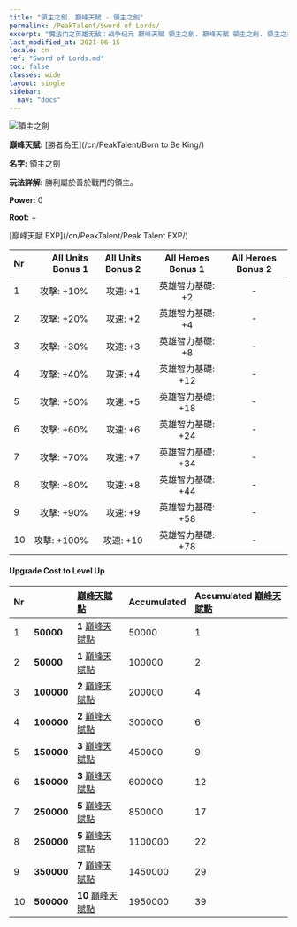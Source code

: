 ```yaml
---
title: "領主之劍. 巔峰天賦 - 領主之劍"
permalink: /PeakTalent/Sword of Lords/
excerpt: "魔法门之英雄无敌：战争纪元 巔峰天賦 領主之劍. 巔峰天賦 領主之劍. 領主之劍"
last_modified_at: 2021-06-15
locale: cn
ref: "Sword of Lords.md"
toc: false
classes: wide
layout: single
sidebar:
  nav: "docs"
---
```


  ![領主之劍](/images/pt/talent_4301.png)

  **巔峰天賦:** [勝者為王](/cn/PeakTalent/Born to Be King/)

  **名字:** 領主之劍

  **玩法詳解:** 勝利屬於善於戰鬥的領主。

  **Power:** 0

  **Root:** +

  [巔峰天賦 EXP](/cn/PeakTalent/Peak Talent EXP/)

  | Nr | All Units Bonus 1 | All Units Bonus 2 | All Heroes Bonus 1 | All Heroes Bonus 2 |
  |:---|--------------:|:-------------:|:-------------:|:-------------:|
  | 1 | 攻擊: +10% | 攻速: +1 | 英雄智力基礎: +2 | - |
  | 2 | 攻擊: +20% | 攻速: +2 | 英雄智力基礎: +4 | - |
  | 3 | 攻擊: +30% | 攻速: +3 | 英雄智力基礎: +8 | - |
  | 4 | 攻擊: +40% | 攻速: +4 | 英雄智力基礎: +12 | - |
  | 5 | 攻擊: +50% | 攻速: +5 | 英雄智力基礎: +18 | - |
  | 6 | 攻擊: +60% | 攻速: +6 | 英雄智力基礎: +24 | - |
  | 7 | 攻擊: +70% | 攻速: +7 | 英雄智力基礎: +34 | - |
  | 8 | 攻擊: +80% | 攻速: +8 | 英雄智力基礎: +44 | - |
  | 9 | 攻擊: +90% | 攻速: +9 | 英雄智力基礎: +58 | - |
  | 10 | 攻擊: +100% | 攻速: +10 | 英雄智力基礎: +78 | - |


#### Upgrade Cost to Level Up

  | Nr | <i class="fas fa-coins"/> | [巔峰天賦點](/cn/Items/con_934/) | Accumulated <i class="fas fa-coins"/> | Accumulated [巔峰天賦點](/cn/Items/con_934/) |
  |:---|:--------------|:-------------|:-------------|:-------------|
  | 1 | **50000** | **1** [巔峰天賦點](/cn/Items/con_934/) | 50000 | 1 |
  | 2 | **50000** | **1** [巔峰天賦點](/cn/Items/con_934/) | 100000 | 2 |
  | 3 | **100000** | **2** [巔峰天賦點](/cn/Items/con_934/) | 200000 | 4 |
  | 4 | **100000** | **2** [巔峰天賦點](/cn/Items/con_934/) | 300000 | 6 |
  | 5 | **150000** | **3** [巔峰天賦點](/cn/Items/con_934/) | 450000 | 9 |
  | 6 | **150000** | **3** [巔峰天賦點](/cn/Items/con_934/) | 600000 | 12 |
  | 7 | **250000** | **5** [巔峰天賦點](/cn/Items/con_934/) | 850000 | 17 |
  | 8 | **250000** | **5** [巔峰天賦點](/cn/Items/con_934/) | 1100000 | 22 |
  | 9 | **350000** | **7** [巔峰天賦點](/cn/Items/con_934/) | 1450000 | 29 |
  | 10 | **500000** | **10** [巔峰天賦點](/cn/Items/con_934/) | 1950000 | 39 |
